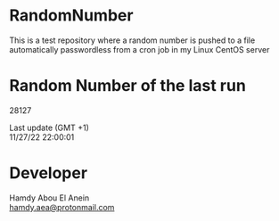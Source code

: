 # RandomNumber    
This is a test repository where a random number is pushed to a file automatically passwordless from a cron job in my Linux CentOS server    
# Random Number of the last run   
28127
      
Last update (GMT +1)    
11/27/22 22:00:01
# Developer    
Hamdy Abou El Anein   
hamdy.aea@protonmail.com
